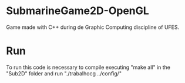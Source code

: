 # SubmarineGame2D-OpenGL
Game made with C++ during de Graphic Computing discipline of UFES.


# Run
To run this code is necessary to compile executing "make all" in the "Sub2D" folder and run "./trabalhocg ../config/"
